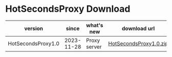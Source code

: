 # HotSecondsProxy Download


| version | since |   what's new| download url |
| ------ | ------ |  ------| ------|
|HotSecondsProxy1.0 | 2023-11-28 |  Proxy server | [HotSecondsProxy1.0.zip](https://github.com/Liubsyy/HotSecondsIDEA/releases/download/ProxyServer/HotSecondsProxy.zip)
